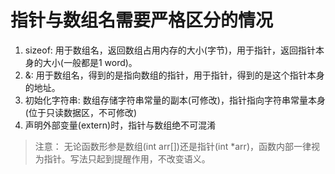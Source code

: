 # 指针与数组名需要严格区分的情况
1. sizeof: 用于数组名，返回数组占用内存的大小(字节)，用于指针，返回指针本身的大小(一般都是1 word)。
2. &: 用于数组名，得到的是指向数组的指针，用于指针，得到的是这个指针本身的地址。
3. 初始化字符串: 数组存储字符串常量的副本(可修改)，指针指向字符串常量本身(位于只读数据区，不可修改)
4. 声明外部变量(extern)时，指针与数组绝不可混淆

> 注意：
> 无论函数形参是数组(int arr[])还是指针(int *arr)，函数内部一律视为指针。写法只起到提醒作用，不改变语义。
